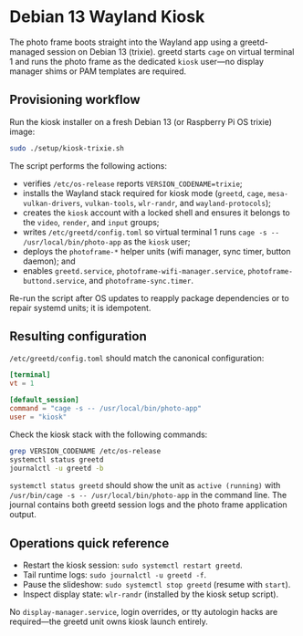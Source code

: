 # Debian 13 Wayland Kiosk

The photo frame boots straight into the Wayland app using a greetd-managed
session on Debian 13 (trixie). greetd starts `cage` on virtual terminal 1 and
runs the photo frame as the dedicated `kiosk` user—no display manager shims or
PAM templates are required.

## Provisioning workflow

Run the kiosk installer on a fresh Debian 13 (or Raspberry Pi OS trixie)
image:

```bash
sudo ./setup/kiosk-trixie.sh
```

The script performs the following actions:

- verifies `/etc/os-release` reports `VERSION_CODENAME=trixie`;
- installs the Wayland stack required for kiosk mode (`greetd`, `cage`,
  `mesa-vulkan-drivers`, `vulkan-tools`, `wlr-randr`, and
  `wayland-protocols`);
- creates the `kiosk` account with a locked shell and ensures it belongs to the
  `video`, `render`, and `input` groups;
- writes `/etc/greetd/config.toml` so virtual terminal 1 runs
  `cage -s -- /usr/local/bin/photo-app` as the `kiosk` user;
- deploys the `photoframe-*` helper units (wifi manager, sync timer, button
  daemon); and
- enables `greetd.service`, `photoframe-wifi-manager.service`,
  `photoframe-buttond.service`, and `photoframe-sync.timer`.

Re-run the script after OS updates to reapply package dependencies or to repair
systemd units; it is idempotent.

## Resulting configuration

`/etc/greetd/config.toml` should match the canonical configuration:

```toml
[terminal]
vt = 1

[default_session]
command = "cage -s -- /usr/local/bin/photo-app"
user = "kiosk"
```

Check the kiosk stack with the following commands:

```bash
grep VERSION_CODENAME /etc/os-release
systemctl status greetd
journalctl -u greetd -b
```

`systemctl status greetd` should show the unit as `active (running)` with
`/usr/bin/cage -s -- /usr/local/bin/photo-app` in the command line. The journal
contains both greetd session logs and the photo frame application output.

## Operations quick reference

- Restart the kiosk session: `sudo systemctl restart greetd`.
- Tail runtime logs: `sudo journalctl -u greetd -f`.
- Pause the slideshow: `sudo systemctl stop greetd` (resume with `start`).
- Inspect display state: `wlr-randr` (installed by the kiosk setup script).

No `display-manager.service`, login overrides, or tty autologin hacks are
required—the greetd unit owns kiosk launch entirely.
